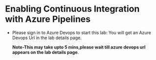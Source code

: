  # Enabling Continuous Integration with Azure Pipelines
 
- Please sign in to Azure Devops to start this lab: You will get an Azure Devops Url in the lab details page.

  **Note-This may take upto 5 mins,please wait till azure devops url appears on the lab details page**.

  
